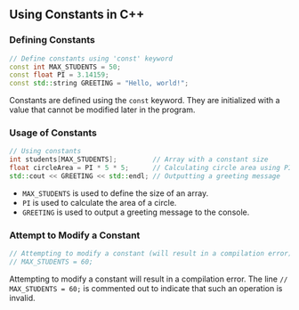 ## Using Constants in C++

### Defining Constants

```cpp
// Define constants using 'const' keyword
const int MAX_STUDENTS = 50;
const float PI = 3.14159;
const std::string GREETING = "Hello, world!";
```

Constants are defined using the `const` keyword. They are initialized with a value that cannot be modified later in the program.

### Usage of Constants

```cpp
// Using constants
int students[MAX_STUDENTS];         // Array with a constant size
float circleArea = PI * 5 * 5;      // Calculating circle area using PI
std::cout << GREETING << std::endl; // Outputting a greeting message
```

- `MAX_STUDENTS` is used to define the size of an array.
- `PI` is used to calculate the area of a circle.
- `GREETING` is used to output a greeting message to the console.

### Attempt to Modify a Constant

```cpp
// Attempting to modify a constant (will result in a compilation error)
// MAX_STUDENTS = 60;
```

Attempting to modify a constant will result in a compilation error. The line `// MAX_STUDENTS = 60;` is commented out to indicate that such an operation is invalid.

